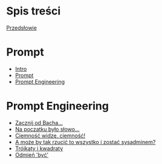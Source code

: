 # Spis treści

[Przedsłowie](preface.md) <!-- TODO -->

# Prompt

- [Intro](prompt/intro.md)
- [Prompt](prompt/prompt.md)
- [Prompt Engineering](prompt/prompt-engineering.md)

# Prompt Engineering

- [Zacznij od Bacha...](engineering/intro.md)
- [Na poczatku było słowo...](engineering/start.md)
- [Ciemność widzę, ciemność!](engineering/clear-intentions.md)
- [A może by tak rzucić to wszystko i zostać sysadminem?](engineering/roles-and-constraints.md)
- [Trójkąty i kwadraty](engineering/structured-output.md)
- [Odmień 'być']() <!-- TODO: Iteracje -->